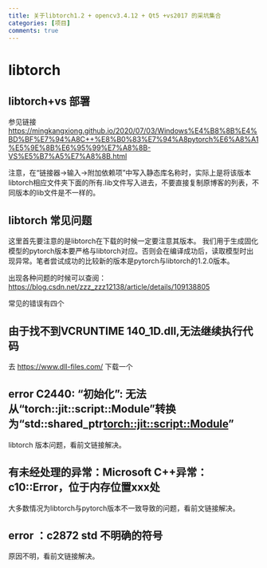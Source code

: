 ```yaml
---
title: 关于libtorch1.2 + opencv3.4.12 + Qt5 +vs2017 的采坑集合
categories: [项目]
comments: true
---
```


# libtorch

## libtorch+vs 部署

参见链接 https://mingkangxiong.github.io/2020/07/03/Windows%E4%B8%8B%E4%BD%BF%E7%94%A8C++%E8%B0%83%E7%94%A8pytorch%E6%A8%A1%E5%9E%8B%E6%95%99%E7%A8%8B-VS%E5%B7%A5%E7%A8%8B.html 

注意，在“链接器->输入->附加依赖项”中写入静态库名称时，实际上是将该版本libtorch相应文件夹下面的所有.lib文件写入进去，不要直接复制原博客的列表，不同版本的lib文件是不一样的。

## libtorch 常见问题
这里首先要注意的是libtorch在下载的时候一定要注意其版本。 我们用于生成固化模型的pytorch版本要严格与libtorch对应。否则会在编译成功后，读取模型时出现异常。笔者尝试成功的比较新的版本是pytorch与libtorch的1.2.0版本。

出现各种问题的时候可以查阅：https://blog.csdn.net/zzz_zzz12138/article/details/109138805

常见的错误有四个

## 由于找不到VCRUNTIME 140_1D.dll,无法继续执行代码

去 https://www.dll-files.com/ 下载一个

## error C2440: “初始化”: 无法从“torch::jit::script::Module”转换为“std::shared_ptr<torch::jit::script::Module>”
 libtorch 版本问题，看前文链接解决。

## 有未经处理的异常：Microsoft C++异常：c10::Error，位于内存位置xxx处

 大多数情况为libtorch与pytorch版本不一致导致的问题，看前文链接解决。

## error ：c2872 std 不明确的符号

原因不明，看前文链接解决。
